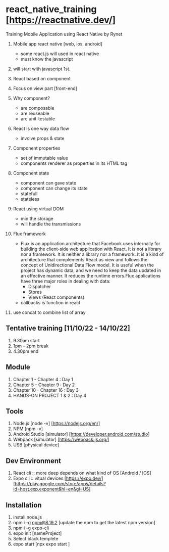 # react_native_training [https://reactnative.dev/]
Training Mobile Application using React Native by Rynet

1.  Mobile app react native [web, ios, android]
	-   some react.js will used in react native
	-   must know the javascript
2.  will start with javascript 1st.
3.  React based on component
4.  Focus on view part [front-end]
5.  Why component?
    -   are composable
    -   are reuseable
    -   are unit-testable
6.  React is one way data flow
    -   involve props & state
7.  Component properties
    -   set of immutable value
    -   components renderer as properties in its HTML tag
8.  Component state
    -   component can gave state
    -   component can change its state
    -   statefull
    -   stateless
9.  React using virtual DOM
    -   min the storage
    -   will handle the transmissions 
10. Flux framework
    -   Flux is an application architecture that Facebook uses internally for building the client-side web application with React. It is not a library nor a framework. It is neither a library nor a framework. It is a kind of architecture that complements React as view and follows the concept of Unidirectional Data Flow model. It is useful when the project has dynamic data, and we need to keep the data updated in an effective manner. It reduces the runtime errors.Flux applications have three major roles in dealing with data:
        -   Dispatcher
        -   Stores
        -   Views (React components)
    - callbacks is function in react

11. use concat to combine list of array

## Tentative training [11/10/22 - 14/10/22]
1.  9.30am start
2.  1pm - 2pm break
3.  4.30pm end

## Module
1.  Chapter 1 - Chapter 4   :   Day 1
2.  Chapter 5 - Chapter 9   :   Day 2
3.  Chapter 10 - Chapter 16 :   Day 3
4.  HANDS-ON PROJECT 1 & 2  :   Day 4

## Tools
1.  Node.js [node -v] [https://nodejs.org/en/]
2.  NPM [npm -v]
3.  Android Studio [simulator] [https://developer.android.com/studio]
4.  Webpack [simulator] [https://webpack.js.org/]
5.  USB [physical device]

## Dev Environment
1.  React cli :: more deep depends on what kind of OS [Android / IOS]
2.  Expo cli :: vitual devices [https://expo.dev/] [https://play.google.com/store/apps/details?id=host.exp.exponent&hl=en&gl=US]

## Installation
1.  install node.js
2.  npm i -g npm@8.19.2 [update the npm to get the latest npm version]
3.  npm i -g expo-cli
4.  expo init [nameProject]
5.  Select black templete
6.  expo start [npx expo start ]

